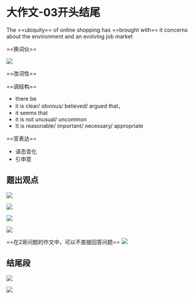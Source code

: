 # 大作文-03开头结尾

The ==ubiquity== of online shopping has ==brought with== it concerns about the environment and an evolving job market

==换词伙==

![](Pasted%20image%2020220122222453.png)

==改词性==

==调结构==
- there be
- it is clear/ obvious/ believed/ argued that，
- it seems that
- it is not unusual/ uncommon
- It is reasonable/ important/ necessary/ appropriate

==变表达==
- 语态变化
- 引申意


## 题出观点
![](Pasted%20image%2020220123020745.png)

![](Pasted%20image%2020220123020807.png)

![](Pasted%20image%2020220123020913.png)

![](Pasted%20image%2020220123021228.png)

==在2哥问题的作文中，可以不直接回答问题==
![](Pasted%20image%2020220123021640.png)

## 结尾段
![](Pasted%20image%2020220123022011.png)

![](Pasted%20image%2020220123022117.png)